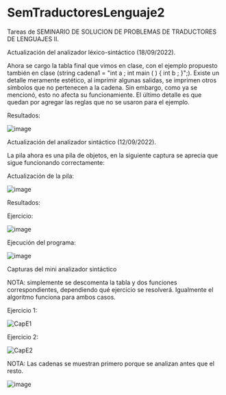 # SemTraductoresLenguaje2
Tareas de SEMINARIO DE SOLUCION DE PROBLEMAS DE TRADUCTORES DE LENGUAJES II.

Actualización del analizador léxico-sintáctico (18/09/2022).

Ahora se cargo la tabla final que vimos en clase, con el ejemplo propuesto también en clase (string cadena1 = "int a ; int main ( ) { int b ; }";).
Existe un detalle meramente estético, al imprimir algunas salidas, se imprimen otros símbolos que no pertenecen a la cadena. 
Sin embargo, como ya se mencionó, esto no afecta su funcionamiente.
El último detalle es que quedan por agregar las reglas que no se usaron para el ejemplo.

Resultados: 

![image](https://user-images.githubusercontent.com/111928650/190950474-217d4178-40f3-4bef-918d-05d65b7d7aca.png)



Actualización del analizador sintáctico (12/09/2022). 

La pila ahora es una pila de objetos, en la siguiente captura se aprecia que sigue funcionando correctamente:

Actualización de la pila:

![image](https://user-images.githubusercontent.com/111928650/189787353-c5bc14ca-20cf-43de-aa2e-628e186fbdad.png)

Resultados:


  Ejercicio: 
  
  ![image](https://user-images.githubusercontent.com/111928650/189787812-23d4f975-08ae-43a6-8547-3806ebfd101d.png)

  Ejecución del programa:
  
  ![image](https://user-images.githubusercontent.com/111928650/189787982-216e5bc3-ca78-45b7-8869-8e35358d1c39.png)


Capturas del mini analizador sintáctico

NOTA: simplemente se descomenta la tabla y dos funciones correspondientes, dependiendo qué ejercicio se resolverá. Igualmente el algoritmo funciona para ambos casos.

Ejercicio 1:

![CapE1](https://user-images.githubusercontent.com/111928650/187588633-748a351f-b341-47f9-b833-d579f702baf2.png)

Ejercicio 2: 

![CapE2](https://user-images.githubusercontent.com/111928650/187588650-e0800aee-3c4e-442e-ae10-bf232d6cd204.png)

NOTA: Las cadenas se muestran primero porque se analizan antes que el resto.

![image](https://user-images.githubusercontent.com/111928650/186288878-e1410b03-a7ff-4aa3-8e17-96c29b945b7c.png)

